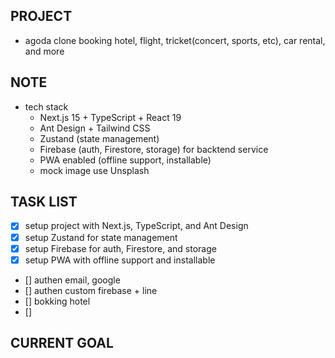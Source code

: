 ## PROJECT 
- agoda clone booking hotel, flight, tricket(concert, sports, etc), car rental, and more

## NOTE 
- tech stack 
  - Next.js 15 + TypeScript + React 19
  - Ant Design + Tailwind CSS
  - Zustand (state management)
  - Firebase (auth, Firestore, storage) for backtend service
  - PWA enabled (offline support, installable)
  - mock image use Unsplash

## TASK LIST
- [x] setup project with Next.js, TypeScript, and Ant Design
- [x] setup Zustand for state management
- [x] setup Firebase for auth, Firestore, and storage 
- [x] setup PWA with offline support and installable
- [] authen email, google
- [] authen custom firebase + line
- [] bokking hotel 
- [] 


## CURRENT GOAL



